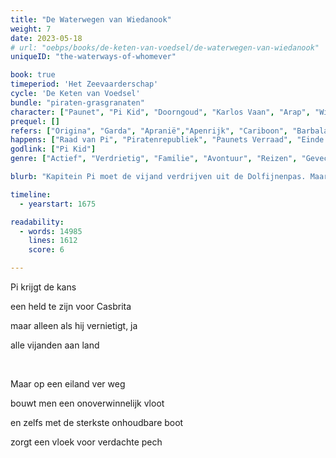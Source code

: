 ```yaml
---
title: "De Waterwegen van Wiedanook"
weight: 7
date: 2023-05-18
# url: "oebps/books/de-keten-van-voedsel/de-waterwegen-van-wiedanook"
uniqueID: "the-waterways-of-whomever"

book: true
timeperiod: 'Het Zeevaarderschap'
cycle: 'De Keten van Voedsel'
bundle: "piraten-grasgranaten"
character: ["Paunet", "Pi Kid", "Doorngoud", "Karlos Vaan", "Arap", "Widagai"]
prequel: []
refers: ["Origina", "Garda", "Apranië","Apenrijk", "Cariboon", "Barbala", "Kleintocht", "Matenhaven", "Liefdeslelie", "Madaska", "Ziel van Darus", "Midterrazee", "Raad van Kame", "Raad van Pi", "Oerschildpad duikt op", "Alasti", "Liefdesmuur", "Vijftig Boomtorens van Luiland", "Casbrita", "Frambozi", "Dolfijnenpas", "Laterwater", "Gulvi", "Hemelvoorwerpen", "Balkze", "Pompoencake", "Kompaankettingen", "Chef", "Zwartbaard", "Heldehaven", "Soliduri"]
happens: ["Raad van Pi", "Piratenrepubliek", "Paunets Verraad", "Einde Negenjaarsoorlog"]
godlink: ["Pi Kid"]
genre: ["Actief", "Verdrietig", "Familie", "Avontuur", "Reizen", "Gevecht", "Geschiedenis"]

blurb: "Kapitein Pi moet de vijand verdrijven uit de Dolfijnenpas. Maar men bouwt stiekem het meest onoverwinnelijke schip ooit, en legendes spreken over een vreselijke vloek in deze wateren."

timeline:
  - yearstart: 1675

readability:
  - words: 14985
    lines: 1612
    score: 6

---
```


Pi krijgt de kans

een held te zijn voor Casbrita

maar alleen als hij vernietigt, ja

alle vijanden aan land

&nbsp;

Maar op een eiland ver weg

bouwt men een onoverwinnelijk vloot

en zelfs met de sterkste onhoudbare boot

zorgt een vloek voor verdachte pech